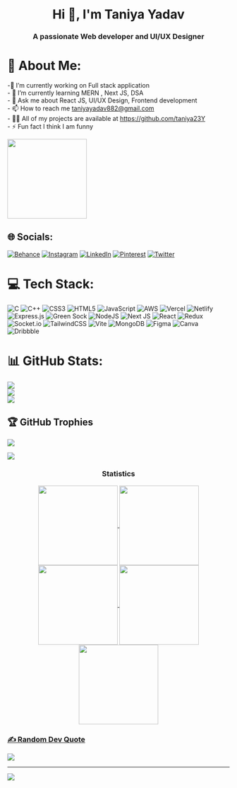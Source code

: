 <h1 align="center">Hi 👋, I'm Taniya Yadav</h1>
<h3 align="center">A passionate Web developer and UI/UX Designer</h3>

# 💫 About Me:
-🔭 I’m currently working on Full stack application<br>- 🌱 I’m currently learning MERN , Next JS, DSA<br>- 💬 Ask me about React JS, UI/UX Design, Frontend development<br>- 📫 How to reach me taniyayadav882@gmail.com<br>- 👨‍💻 All of my projects are available at https://github.com/taniya23Y<br>- ⚡ Fun fact I think I am funny

  <img align="center" src="https://i.pinimg.com/564x/d0/4c/a6/d04ca64de762aa5d38f7e009bb0c1353.jpg" height="180em" />

## 🌐 Socials:
[![Behance](https://img.shields.io/badge/Behance-1769ff?logo=behance&logoColor=white)](https://behance.net/https://www.behance.net/23taniyayadav) [![Instagram](https://img.shields.io/badge/Instagram-%23E4405F.svg?logo=Instagram&logoColor=white)](https://instagram.com/https://www.instagram.com/tranquil.taniya_/) [![LinkedIn](https://img.shields.io/badge/LinkedIn-%230077B5.svg?logo=linkedin&logoColor=white)](https://linkedin.com/in/https://www.linkedin.com/in/taniya-yadav-9a4282253/) [![Pinterest](https://img.shields.io/badge/Pinterest-%23E60023.svg?logo=Pinterest&logoColor=white)](https://pinterest.com/https://in.pinterest.com/23taniya/) [![Twitter](https://img.shields.io/badge/Twitter-%231DA1F2.svg?logo=Twitter&logoColor=white)](https://twitter.com/https://twitter.com/FairyTaniya?s=09) 

# 💻 Tech Stack:
![C](https://img.shields.io/badge/c-%2300599C.svg?style=for-the-badge&logo=c&logoColor=white) ![C++](https://img.shields.io/badge/c++-%2300599C.svg?style=for-the-badge&logo=c%2B%2B&logoColor=white) ![CSS3](https://img.shields.io/badge/css3-%231572B6.svg?style=for-the-badge&logo=css3&logoColor=white) ![HTML5](https://img.shields.io/badge/html5-%23E34F26.svg?style=for-the-badge&logo=html5&logoColor=white) ![JavaScript](https://img.shields.io/badge/javascript-%23323330.svg?style=for-the-badge&logo=javascript&logoColor=%23F7DF1E) ![AWS](https://img.shields.io/badge/AWS-%23FF9900.svg?style=for-the-badge&logo=amazon-aws&logoColor=white) ![Vercel](https://img.shields.io/badge/vercel-%23000000.svg?style=for-the-badge&logo=vercel&logoColor=white) ![Netlify](https://img.shields.io/badge/netlify-%23000000.svg?style=for-the-badge&logo=netlify&logoColor=#00C7B7) ![Express.js](https://img.shields.io/badge/express.js-%23404d59.svg?style=for-the-badge&logo=express&logoColor=%2361DAFB) ![Green Sock](https://img.shields.io/badge/green%20sock-88CE02?style=for-the-badge&logo=greensock&logoColor=white) ![NodeJS](https://img.shields.io/badge/node.js-6DA55F?style=for-the-badge&logo=node.js&logoColor=white) ![Next JS](https://img.shields.io/badge/Next-black?style=for-the-badge&logo=next.js&logoColor=white) ![React](https://img.shields.io/badge/react-%2320232a.svg?style=for-the-badge&logo=react&logoColor=%2361DAFB) ![Redux](https://img.shields.io/badge/redux-%23593d88.svg?style=for-the-badge&logo=redux&logoColor=white) ![Socket.io](https://img.shields.io/badge/Socket.io-black?style=for-the-badge&logo=socket.io&badgeColor=010101) ![TailwindCSS](https://img.shields.io/badge/tailwindcss-%2338B2AC.svg?style=for-the-badge&logo=tailwind-css&logoColor=white) ![Vite](https://img.shields.io/badge/vite-%23646CFF.svg?style=for-the-badge&logo=vite&logoColor=white) ![MongoDB](https://img.shields.io/badge/MongoDB-%234ea94b.svg?style=for-the-badge&logo=mongodb&logoColor=white) ![Figma](https://img.shields.io/badge/figma-%23F24E1E.svg?style=for-the-badge&logo=figma&logoColor=white) ![Canva](https://img.shields.io/badge/Canva-%2300C4CC.svg?style=for-the-badge&logo=Canva&logoColor=white) ![Dribbble](https://img.shields.io/badge/Dribbble-EA4C89?style=for-the-badge&logo=dribbble&logoColor=white)
# 📊 GitHub Stats:
![](https://github-readme-stats.vercel.app/api?username=Taniya23Y&theme=dark&hide_border=false&include_all_commits=false&count_private=true)<br/>
![](https://github-readme-streak-stats.herokuapp.com/?user=Taniya23Y&theme=dark&hide_border=false)<br/>
![](https://github-readme-stats.vercel.app/api/top-langs/?username=Taniya23Y&theme=dark&hide_border=false&include_all_commits=false&count_private=true&layout=compact)

## 🏆 GitHub Trophies
![](https://github-profile-trophy.vercel.app/?username=Taniya23Y&theme=radical&no-frame=false&no-bg=false&margin-w=4)

<img src="https://user-images.githubusercontent.com/73097560/115834477-dbab4500-a447-11eb-908a-139a6edaec5c.gif"><h3 align="center">Statistics</h3>
<div align="center">
<a href="https://github.com/Taniya23Y">
<img align="center" src="http://github-profile-summary-cards.vercel.app/api/cards/stats?username=Taniya23Y&theme=2077" height="180em" />
<img align="center" src="http://github-profile-summary-cards.vercel.app/api/cards/most-commit-language?username=Taniya23Y&theme=2077" height="180em" />
<img align="center" src="http://github-profile-summary-cards.vercel.app/api/cards/repos-per-language?username=Taniya23Y&theme=2077" height="180em" />
<img align="center" src="http://github-profile-summary-cards.vercel.app/api/cards/productive-time?username=Taniya23Y&theme=2077" height="180em" />
<img align="center" src="http://github-profile-summary-cards.vercel.app/api/cards/profile-details?username=Taniya23Y&theme=2077" height="180em" />
</div>

### ✍️ Random Dev Quote
![](https://quotes-github-readme.vercel.app/api?type=horizontal&theme=radical)

---
[![](https://visitcount.itsvg.in/api?id=Taniya23Y&icon=0&color=12)](https://visitcount.itsvg.in)

<!-- Proudly created with GPRM ( https://gprm.itsvg.in ) -->
